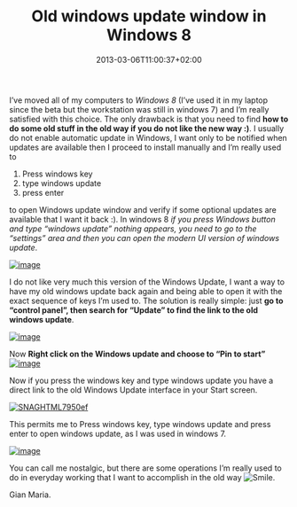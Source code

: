 ﻿---
title: "Old windows update window in Windows 8"
description: ""
date: 2013-03-06T11:00:37+02:00
draft: false
tags: [EverydayLife]
categories: [EverydayLife]
---
I’ve moved all of my computers to *Windows 8* (I’ve used it in my laptop since the beta but the workstation was still in windows 7) and I’m really satisfied with this choice. The only drawback is that you need to find  **how to do some old stuff in the old way if you do not like the new way :)**. I usually do not enable automatic update in Windows, I want only to be notified when updates are available then I proceed to install manually and I’m really used to

1. Press windows key
2. type windows update
3. press enter

to open Windows update window and verify if some optional updates are available that I want it back :). In windows 8 *if you press Windows button and type “windows update” nothing appears, you need to go to the “settings” area and then you can open the modern UI version of windows update*.

[![image](http://www.codewrecks.com/blog/wp-content/uploads/2013/03/image_thumb.png "image")](http://www.codewrecks.com/blog/wp-content/uploads/2013/03/image.png)

I do not like very much this version of the Windows Update, I want a way to have my old windows update back again and being able to open it with the exact sequence of keys I’m used to. The solution is really simple: just  **go to “control panel”, then search for “Update” to find the link to the old windows update**.

[![image](http://www.codewrecks.com/blog/wp-content/uploads/2013/03/image_thumb1.png "image")](http://www.codewrecks.com/blog/wp-content/uploads/2013/03/image1.png)

Now  **Right click on the Windows update and choose to “Pin to start”** [![image](http://www.codewrecks.com/blog/wp-content/uploads/2013/03/image_thumb2.png "image")](http://www.codewrecks.com/blog/wp-content/uploads/2013/03/image2.png)

Now if you press the windows key and type windows update you have a direct link to the old Windows Update interface in your Start screen.

[![SNAGHTML7950ef](http://www.codewrecks.com/blog/wp-content/uploads/2013/03/SNAGHTML7950ef_thumb.png "SNAGHTML7950ef")](http://www.codewrecks.com/blog/wp-content/uploads/2013/03/SNAGHTML7950ef.png)

This permits me to Press windows key, type windows update and press enter to open windows update, as I was used in windows 7.

[![image](http://www.codewrecks.com/blog/wp-content/uploads/2013/03/image_thumb3.png "image")](http://www.codewrecks.com/blog/wp-content/uploads/2013/03/image3.png)

You can call me nostalgic, but there are some operations I’m really used to do in everyday working that I want to accomplish in the old way ![Smile](http://www.codewrecks.com/blog/wp-content/uploads/2013/03/wlEmoticon-smile.png).

Gian Maria.
